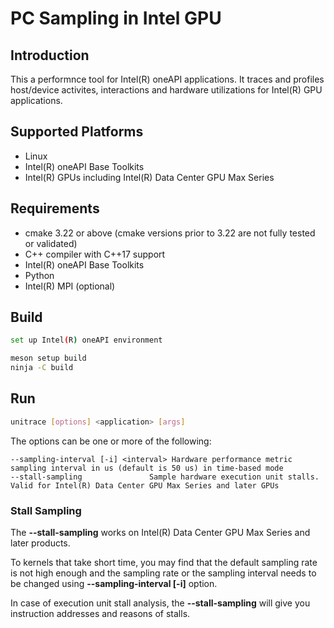 # PC Sampling in Intel GPU

## Introduction

This a performnce tool for Intel(R) oneAPI applications. It traces and profiles host/device activites, interactions and hardware utilizations for Intel(R) GPU applications.

## Supported Platforms

- Linux
- Intel(R) oneAPI Base Toolkits
- Intel(R) GPUs including Intel(R) Data Center GPU Max Series

## Requirements

- cmake 3.22 or above (cmake versions prior to 3.22 are not fully tested or validated)
- C++ compiler with C++17 support
- Intel(R) oneAPI Base Toolkits
- Python
- Intel(R) MPI (optional)

## Build

```sh
set up Intel(R) oneAPI environment

meson setup build
ninja -C build
```

## Run

```sh
unitrace [options] <application> [args]
```

The options can be one or more of the following:

```
--sampling-interval [-i] <interval> Hardware performance metric sampling interval in us (default is 50 us) in time-based mode
--stall-sampling               Sample hardware execution unit stalls. Valid for Intel(R) Data Center GPU Max Series and later GPUs
```

### Stall Sampling

The **--stall-sampling** works on Intel(R) Data Center GPU Max Series and later products.

To kernels that take short time, you may find that the default sampling rate is not high enough and the sampling rate or the sampling interval needs to be changed using **--sampling-interval [-i]** option.

In case of execution unit stall analysis, the **--stall-sampling** will give you instruction addresses and reasons of stalls.